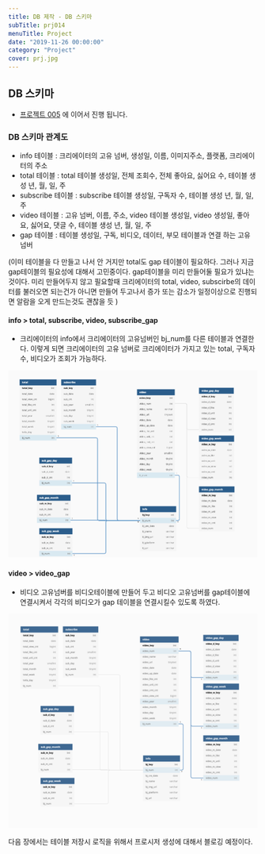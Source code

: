 ```yaml
---
title: DB 제작 - DB 스키마
subTitle: prj014
menuTitle: Project
date: "2019-11-26 00:00:00"
category: "Project"
cover: prj.jpg
---
```


## DB 스키마

- [프로젝트 005](https://upatisariputa.netlify.com/prj005/) 에 이어서 진행 됩니다.

### DB 스키마 관계도

- info 테이블 : 크리에이터의 고유 넘버, 생성일, 이름, 이미지주소, 플랫폼, 크리에이터의 주소
- total 테이블 : total 테이블 생성일, 전체 조회수, 전체 좋아요, 싫어요 수, 테이블 생성 년, 월, 일, 주
- subscribe 테이블 : subscribe 테이블 생성일, 구독자 수, 테이블 생성 년, 월, 일, 주
- video 테이블 : 고유 넘버, 이름, 주소, video 테이블 생성일, video 생성일, 좋아요, 싫어요, 댓글 수, 테이블 생성 년, 월, 일, 주
- gap 테이블 : 테이블 생성일, 구독, 비디오, 데이터, 부모 테이블과 연결 하는 고유 넘버

(이미 테이블을 다 만들고 나서 안 거지만 total도 gap 테이블이 필요하다. 그러나 지금 gap테이블의 필요성에 대해서 고민중이다. gap테이블을 미리 만들어둘 필요가 있냐는 것이다. 미리 만들어두지 않고 필요할때 크리에이터의 total, video, subscirbe의 데이터를 불러오면 되는건가 아니면 만들어 두고나서 증가 또는 감소가 일정이상으로 진행되면 알람을 오게 만드는것도 괜찮을 듯 )

#### info > total, subscribe, video, subscribe_gap

- 크리에이터의 info에서 크리에이터의 고유넘버인 bj_num를 다른 테이블과 연결한다. 이렇게 되면 크리에이터의 고유 넘버로 크리에이터가 가지고 있는 total, 구독자수, 비디오가 조회가 가능하다.

![db2](db2.jpg)

#### video > video_gap

- 비디오 고유넘버를 비디오테이블에 만들어 두고 비디오 고유넘버를 gap테이블에 연결시켜서 각각의 비디오가 gap 테이블을 연결시킬수 있도록 하였다.

![db1](db1.jpg)



다음 장에서는 테이블 저장시 로직을 위해서 프로시저 생성에 대해서 블로깅 예정이다.



